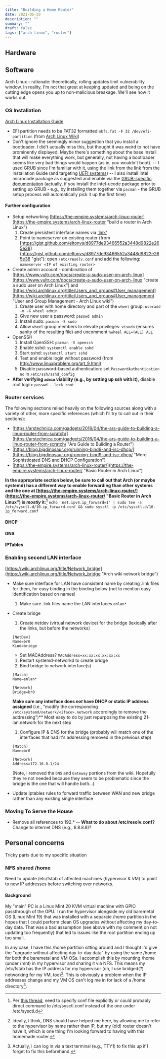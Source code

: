 ```yaml
---
title: "Building a Home Router"
date: 2021-05-30
description: ""
summary: ""
draft: false
tags: ["arch linux", "router"]
---
```


## Hardware

## Software

Arch Linux - rationale: theoretically, rolling updates limit vulnerability window.  In reality, I'm not that great at keeping updated and being on the cutting edge opens you up to non-malicious breakage.  We'll see how it works out.

### OS Installation
[Arch Linux Installation Guide](https://wiki.archlinux.org/title/Installation_guide "Arch Linux Installation Guide")

- EFI partition needs to be FAT32 formatted `mkfs.fat -F 32 /dev/efi-partition` (from [Arch Linux Wiki](https://wiki.archlinux.org/title/FAT "Arch Linux Wiki for FAT"))
- Don't ignore the seemingly minor suggestion that you install a bootloader.  I did't actually miss this, but thought it was weird to not have prominently displayed.  Maybe there's something about the base install that will make everything work, but generally, not having a bootloader seems like very bad things would happen (as in, you wouldn't boot).
  -- I used GRUB since I'm familiar with it, using the link from the link from the Installation Guide (and targeting [UEFI systems](https://wiki.archlinux.org/title/GRUB#UEFI_systems "GRUB for UEFI Systems"))
  -- I also install Intel microcode package as suggested and enable via the [GRUB-specific documentation](https://wiki.archlinux.org/title/Microcode#GRUB "Microcode with GRUB") (actually, if you install the intel-ucode package prior to setting up GRUB - e.g., by installing them together via `pacman` - the GRUB setup process will automatically pick it up the first time)

#### Further configuration

- Setup networking [https://the-empire.systems/arch-linux-router](https://the-empire.systems/arch-linux-router "build a router in Arch Linux")
  1. Create persistent interface names via ['link'](https://wiki.archlinux.org/title/Systemd-networkd#Renaming_an_interface "renaming and interface")
  1. Point to nameserver on existing router (from [https://gist.github.com/eltonvs/d8977de93466552a3448d9822e265e38](https://gist.github.com/eltonvs/d8977de93466552a3448d9822e265e38 "gist"): open `/etc/resolv.conf` and add the following:
  ```nameserver <IP of existing router>```
- Create admin account - combination of [https://www.vultr.com/docs/create-a-sudo-user-on-arch-linux](https://www.vultr.com/docs/create-a-sudo-user-on-arch-linux "create a sudo user on Arch Linux") and [https://wiki.archlinux.org/title/Users_and_groups#User_management](https://wiki.archlinux.org/title/Users_and_groups#User_management "User and Group Management - Arch Linux wiki")
  1. Create user with home directory and part of the `wheel` group: `useradd -m -G wheel admin`
  1. Give new user a password: `passwd admin`
  1. Install sudo: `pacman -S sudo`
  1. Allow `wheel` group members to elevate privileges: `visudo` (ensures sanity of the resulting file) and uncomment `%wheel ALL=(ALL) ALL`
- OpenSSH
  1. Install OpenSSH: `pacman -S openssh`
  1. Enable sshd: `systemctl enable sshd`
  1. Start sshd: `systemctl start sshd`
  1. Test and enable login without password (from [http://www.linuxproblem.org/art_9.html)](http://www.linuxproblem.org/art_9.html "SSH login without password")
  1. Disable password-based authentication: set `PasswordAuthentication no` in `/etc/ssh/sshd_config`
- **After verifying `admin` viability (e.g., by setting up ssh with it),** disable root login: `passwd --lock root`

### Router services
The following sections relied heavily on the following sources along with a variety of other, more specific references (which I'll try to call out in their sections):

- [https://arstechnica.com/gadgets/2016/04/the-ars-guide-to-building-a-linux-router-from-scratch/](https://arstechnica.com/gadgets/2016/04/the-ars-guide-to-building-a-linux-router-from-scratch/ "Ars Guide to Building a Router")
- [https://blog.bigdinosaur.org/running-bind9-and-isc-dhcp/](https://blog.bigdinosaur.org/running-bind9-and-isc-dhcp/ "More Sophisticated DNS and DHCP Configuration")
- [https://the-empire.systems/arch-linux-router/](https://the-empire.systems/arch-linux-router/ "Basic Router in Arch Linux")

**In the appropriate section below, be sure to call out that Arch (or maybe systemd) has a different way to enable forwarding than other systems and the one at [https://the-empire.systems/arch-linux-router/](https://the-empire.systems/arch-linux-router/ "Basic Router in Arch Linux") is _mostly_ it:[^sysctl]** `echo 'net.ipv4.ip_forward=1' | sudo tee -a /etc/sysctl.d/10-ip_forward.conf && sudo sysctl -p /etc/sysctl.d/10-ip_forward.conf`

#### DHCP

#### DNS

#### IPTables

### Enabling second LAN interface

[https://wiki.archlinux.org/title/Network_bridge](https://wiki.archlinux.org/title/Network_bridge "Arch wiki network bridge")

- Make sure interface for LAN have consistent name by creating .link files for them, for easy binding in the binding below (not to mention easy identification based on names)
  1. Make sure .link files name the LAN interfaces `enlan*`
- Create bridge
  1. Create netdev (virtual network device) for the bridge (lexically after the links, but before the networks)
  ```/etc/systemd/network/15-bridge.netdev
  [NetDev]
  Name=br0
  Kind=bridge
  ```
     - Set MACAddress? `MACAddress=xx:xx:xx:xx:xx:xx`
  1. Restart systemd-networkd to create bridge
  1. Bind bridge to network interface(s)
  ```/etc/systemd/network/16-bound.network
  [Match]
  Name=enlan*

  [Network]
  Bridge=br0
  ```
  **Make sure any interface does _not_ have DHCP or static IP address assigned** (i.e., "modify the corresponding `/etc/systemd/network/<iface>.network` accordingly to remove the addressing")**
  Most easy to do by just repurposing the existing 21-lan.network for the next step
  1. Configure IP & DNS for the bridge (probably will match one of the interfaces that had it's addressing removed in the previous step)
  ```/etc/systemd/network/21-lan.network
  [Match]
  Name=br0

  [Network]
  Address=172.16.0.1/24
  ```
  (Note, I removed the `DNS` and `Gateway` portions from the wiki.  Hopefully they're not needed because they seem to be problematic since the bridge is the one that will handle both...)

- Update iptables rules to forward traffic between WAN and new bridge rather than any existing single interface

### Moving To Serve the House

- Remove all references to 192.*
  -- **What to do about /etc/resolv.conf?**  Change to internet DNS (e.g., 8.8.8.8)?

## Personal concerns

Tricky parts due to my specific situation

### NFS shared /home

Need to update /etc/fstab of affected machines (hypervisor & VM) to point to new IP addresses before switching over networks.

#### Background
My "main" PC is a Linux Mint 20 KVM virtual machine with GPIO passthrough of the GPU.  I run the hypervisor alongside my old baremetal OS (Linux Mint 19) that was installed with a separate /home partition in the hopes that I could perform clean OS upgrades without affecting my day-to-day data.  That was a bad assumption (see above with my comment on not updating too frequently) that led to issues like the root partition ending up too small.

In any case, I have this /home partition sitting around and I thought I'd give the "upgrade without affecting day-to-day data" by using the same /home for both the baremetal and VM OSs.  I accomplish this by mounting /home (under /mnt) in my hypervisor and sharing it via NFS.  This means my /etc/fstab has the IP address for my hypervisor (oh, I use bridged(?) networking for my VM, too)[^dns].  This is obviously a problem when the IP addresses change and my VM OS can't log me in for lack of a /home directory[^actually].

[^sysctl]: Per [this thread](https://bbs.archlinux.org/viewtopic.php?id=170005 "Wrong Defaults for sysctl -p"), need to specify conf file explicitly or could probably direct command to /etc/sysctl.conf instead of the one under /etc/sysctl.d

[^dns]: Ideally, I think, DNS should have helped me here, by allowing me to refer to the hypervisor by name rather than IP, but my (old) router doesn't have it, which is one thing I'm looking forward to having with this homemade router.

[^actually]: Actually, I can log in via a text terminal (e.g., TTY1) to fix this up if I forget to fix this beforehand.
